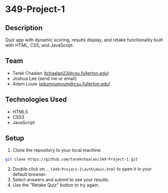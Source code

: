 # 349-Project-1

## Description

Quiz app with dynamic scoring, results display, and retake functionality built with HTML, CSS, and JavaScript.

## Team 
- Tarek Chaalan (tchaalan23@csu.fullerton.edu)
- Joshua Lee (send me ur email)
- Adam Louie (adumyumyum@csu.fullerton.edu)

## Technologies Used

- HTML5
- CSS3
- JavaScript

## Setup

1. Clone the repository to your local machine.
```zsh
git clone https://github.com/tarekchaalan/349-Project-1.git
```
2. Double click on `..\349-Project-1\auth\main.html` to open it in your default browser.
3. Select answers and submit to see your results.
4. Use the "Retake Quiz" button to try again.
